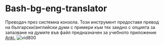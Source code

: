 # Bash-bg-eng-translator

Преводач през системна конзола. Този инструмент предоставя превод на български/английски думи с примери към тях заедно с опцията за запазване на думите във файл предназначен за учебното приложение <a href="https://apps.ankiweb.net/">Anki.</a>
![vid800](https://user-images.githubusercontent.com/88787220/169007103-6c28a0f2-2eef-4616-a4b1-917a6d474a32.gif)
